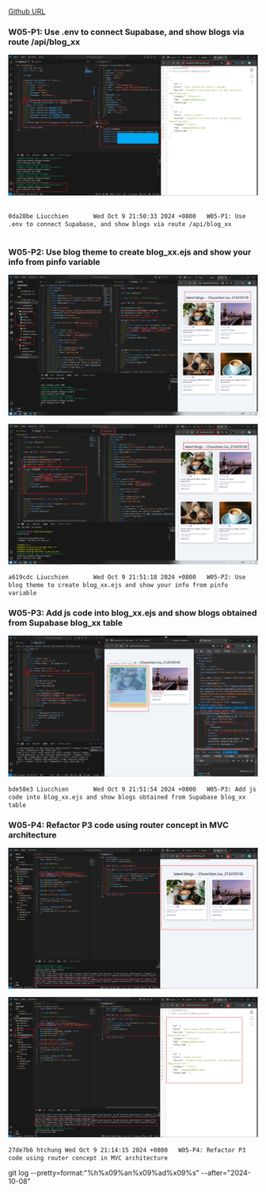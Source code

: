 [Github URL](https://github.com/Liucchien/1131-wp1-demo-45)

### W05-P1: Use .env to connect Supabase, and show blogs via route /api/blog_xx
 
![](w05-p1.png)
 
```

0da28be Liucchien       Wed Oct 9 21:50:33 2024 +0800   W05-P1: Use .env to connect Supabase, and show blogs via route /api/blog_xx


```

### W05-P2: Use blog theme to create blog_xx.ejs and show your info from pinfo variable
 
![](w05-p2-1.png)
 
![](w05-p2-2.png)
 
```
a619cdc Liucchien       Wed Oct 9 21:51:18 2024 +0800   W05-P2: Use blog theme to create blog_xx.ejs and show your info from pinfo variable

```

### W05-P3: Add js code into blog_xx.ejs and show blogs obtained from Supabase blog_xx table
 
![](w05-p3.png)
 
```
bde58e3 Liucchien       Wed Oct 9 21:51:54 2024 +0800   W05-P3: Add js code into blog_xx.ejs and show blogs obtained from Supabase blog_xx table

```

### W05-P4: Refactor P3 code using router concept in MVC architecture
 
![](w05-p4-1.png)
 
![](w05-p4-2.png)
 
```
27de7b6 htchung Wed Oct 9 21:14:15 2024 +0800   W05-P4: Refactor P3 code using router concept in MVC architecture
```

git log --pretty=format:"%h%x09%an%x09%ad%x09%s" --after="2024-10-08"